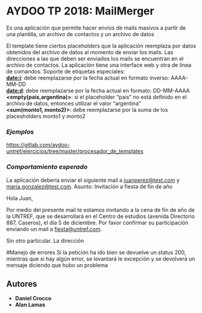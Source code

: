 AYDOO TP 2018: MailMerger
=========================

Es una aplicación que permite hacer envíos de mails masivos a partir de una plantilla, un archivo de contactos  y un archivo de datos

El template tiene ciertos placeholders que la aplicación reemplaza por datos obtenidos del archivo de datos al momento de enviar los mails.
Las direcciones a las que deben ser enviados los mails se encuentran en el archivo de contactos.
La aplicación tiene una interface web y otra de línea de comandos.
Soporte de etiquetas especiales:\
**<date:i>**: debe reemplazarse por la fecha actual en formato inverso: AAAA-MM-DD\
**<date:d>**: debe reemplazarse por la fecha actual en formato: DD-MM-AAAA\
**<empty(pais,argentina)>**: si el placeholder “pais” no está definido en el archivo de datos, entonces utilizar el valor “argentina”\
**<sum(monto1, monto2)>**: debe reemplazarse por la suma de los placesholders monto1 y monto2

### _Ejemplos_
https://gitlab.com/aydoo-untref/ejercicios/tree/master/procesador_de_templates

### _Comportamiento esperado_
La aplicación debería enviar el siguiente mail a juanperez@test.com y maria.gonzalez@test.com.
Asunto: Invitación a fiesta de fin de año

Hola Juan,

Por medio del presente mail te estamos invitando a la cena de fin de año de la UNTREF, que se desarrollará en el Centro de estudios (avenida Directorio 887, Caseros), el día 5 de diciembre.
Por favor confirmar su participación enviando un mail a fiesta@untref.com.

Sin otro particular.
La dirección

#Manejo de errores
Si la petición ha ido bien se devuelve un status 200, mientras que si hay algún error, se levantará le excepción y se devolverá un mensaje diciendo que hubo un problema

## Autores

* **Daniel Crocco**
* **Alan Lamas**
